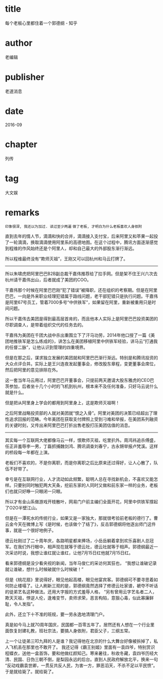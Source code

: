 # title
每个老板心里都住着一个郭德纲 - 知乎

# author
老编辑

# publisher
老道消息

# date
2016-09

# chapter
列传

# tag
大文娱

# remarks
`印象很深, 我还以为加过. 读过至少两遍`
`做了老板, 才明白为什么老板喜欢人身依附`


直到去年的情人节，滴滴和快的合并，滴滴接入支付宝，后来阿里又和苹果一起投了一轮滴滴，换取滴滴使用阿里系的高德地图。在这个过程中，腾讯方面逐渐感觉到程维的作风始终还是个阿里人，却和自己最大的外部股东渐行渐远。

所以程维最终没有“欺师灭祖”，王刚又可以回杭州和马云打牌了。

---

所以朱啸虎把阿里巴巴B2B副总裁干嘉伟推荐给了拉手网。但是架不住王兴六次去杭州请干嘉伟出山，后者就成了美团的COO。

干嘉伟那个时候在阿里巴巴刚“犯了错误”被降职，还在组织的考察期。但是在阿里巴巴，一向是外来职业经理犯错属于路线问题，老干部犯错只是执行问题。干嘉伟是阿里67号员工，管着7000多号“中供铁军”，如果留在阿里，重新被重用只是时间问题。

所以干嘉伟去美团是得到最高层首肯的，而且他本人实际上是阿里巴巴投资美团的尽职调查人，是带着组织交代的任务去的。

干嘉伟为美团在千团大战中杀出重围立下了汗马功劳，2014年他口授了一篇《美团地推铁军是怎么练成的》，讲怎么在美团移植阿里中供铁军经验，讲马云“打通我的任督二脉”，让他认识到管理的四重境界。

但是在那之后，谋求独立发展的美团就和阿里巴巴渐行渐远。特别是和腾讯投资的大众点评合并。实际上是王兴连夜发起董事会，修改股东章程，变更董事会席位，然后把阿里的意见排除在外。

这一套当年马云用过，阿里巴巴开董事会，只提前两天邀请大股东雅虎的CEO巴茨参加，后者坐十几个小时的飞机到杭州，根本来不及任何准备，只好马云说什么就是什么。

但是把从阿里身上学会的都用到阿里身上，这是欺师灭祖啊！

之后阿里战略投资部的人就对美团就“恨之入骨”。阿里对美团的决策已经超出了理性追求回报的范畴。今年美团在获取支付牌照上受到刁难和举报，在美团系列融资的关键时刻，又传出来阿里巴巴打折出售老股打压美团估值的消息。

---

其实每一个互联网大佬都像马云一样，恨欺师灭祖，吃里扒外。周鸿祎追杀傅盛，任正非羞辱李一男，丁磊抓捕魏剑鸿、腾讯调查刘春宁，古永锵举报卢梵溪。这样的桥段每一年都在上演。

老板们不喜欢的，不是你离职，而是你离职之后比原来还过得好，让人心散了，队伍不好带了。

幸亏是在互联网行业，人才流动如此频繁，聪明人总在寻找新机会，不喜欢又能怎样。只要别同时触犯两大天条，挖前东家的人同时又做和前东家一样的业务，老板们也就只好睁一只眼闭一只眼。

所以才有金山系做游戏开枝散叶，网易门户前主编们全面开花，阿里中供铁军撑起了O2O半壁江山。

但是在一潭死水的传统行业，如果又是一家独大，那就很考验前老板的德行了。曹云金今天在微博上写《是时候，也该做个了结了》，反击郭德纲将他逐出师门这件事，就是一个很好地例子。

德云社刚过了二十周年庆，各路明星都来捧场，小岳岳躺着拿到欢乐喜剧人总冠军。在我们外行眼中，相声现在就等于德云社，德云社就等于相声。郭德纲最近一次采访时说，我想让谁红就让谁红，让他7月15日红他就7月15日红。

看来郭德纲是没少看央视的新闻，当年马俊仁的采访何其狂也，
“我想让谁破记录就让谁破，想什么时候破就什么时候破！”

但是《桃花扇》里说得好，眼见他起高楼，眼见他宴宾客。郭德纲可不要寻思着如何防止楼塌了。让人刷新三观的是，郭德纲竟然选择了修德云社家谱，褫夺不听话的徒弟艺名这种做法。还用大字报的方式羞辱人格，
“另有曾用云字艺名者二人，欺天灭祖，悖逆人伦，逢难变节，卖师求荣，恶言构陷，意狠心毒，似此寡廉鲜耻，令人发指”。

此外，还立下十不准的班规，要一劳永逸地清理门户。

真是如今马上就70周年国庆，民国都一百零五年了。居然还有人想在一个行业里面恢复封建礼教，班社宗法，要搞人身依附，君臣父子，三纲五常。

上一个让徒弟三叩九拜的人是谁？我记得他在北京的什么大舞台好像被拆掉了，私人飞机丢在那里也不敢开了。
我还记得《霸王别姬》里面有一袁四爷，特别赏识程蝶衣，送他一盒首饰，要和他做红颜知己。寒来暑往，秋收冬藏，袁四爷历经大清、民国、日伪三朝不倒，是梨园永远的后台。直到人民政府解放北平，换来一句
“反动戏霸袁世卿，一贯反共反人民，为害一方，罪恶滔天，不杀不足以平民愤”。
于是就给毙了。就给毙了。